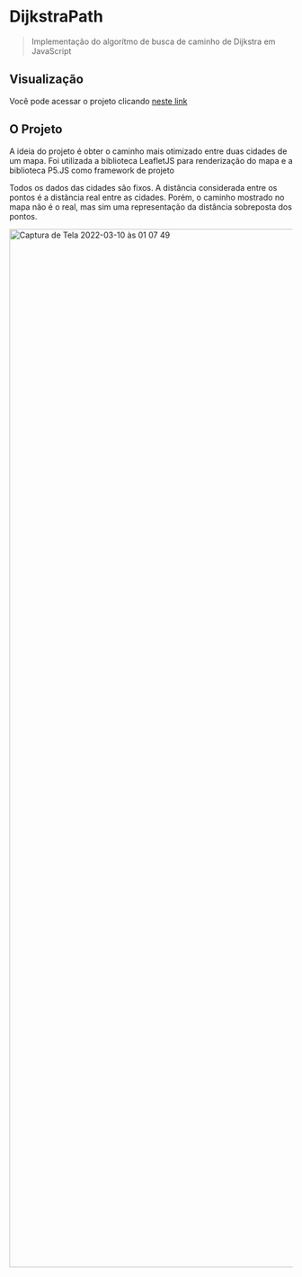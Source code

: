 # DijkstraPath
> Implementação do algorítmo de busca de caminho de Dijkstra em JavaScript

## Visualização
Você pode acessar o projeto clicando [neste link](https://samuelgadiel.github.io/DijkstraPath/)

## O Projeto

A ideia do projeto é obter o caminho mais otimizado entre duas cidades de um mapa.
Foi utilizada a biblioteca LeafletJS para renderização do mapa e a biblioteca P5.JS como framework de projeto

Todos os dados das cidades são fixos.
A distância considerada entre os pontos é a distância real entre as cidades.
Porém, o caminho mostrado no mapa não é o real, mas sim uma representação da distância sobreposta dos pontos.

<img width="1846" alt="Captura de Tela 2022-03-10 às 01 07 49" src="https://user-images.githubusercontent.com/22757108/157586628-c63fc032-ff6a-4f60-8e70-48e718772d0c.png">

